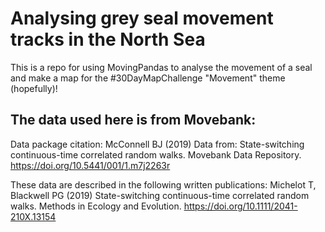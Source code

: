 # Analysing grey seal movement tracks in the North Sea

This is a repo for using MovingPandas to analyse the movement of a seal and make a map for the #30DayMapChallenge "Movement" theme (hopefully)!

## The data used here is from Movebank:

Data package citation:
McConnell BJ (2019) Data from: State-switching continuous-time correlated random walks. Movebank Data Repository. https://doi.org/10.5441/001/1.m7j2263r

These data are described in the following written publications:
Michelot T, Blackwell PG (2019) State-switching continuous-time correlated random walks. Methods in Ecology and Evolution. https://doi.org/10.1111/2041-210X.13154